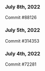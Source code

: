 ### July 8th, 2022

Commit #88126

### July 5th, 2022

Commit #314353


### July 4th, 2022

Commit #72281

